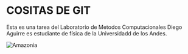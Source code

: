 # COSITAS DE GIT
Esta es una tarea del Laboratorio de Metodos Computacionales
Diego Aguirre es estudiante de física de la Universidadd de los Andes. 

![Amazonia](https://upload.wikimedia.org/wikipedia/commons/9/94/Amazonie.jpg)
